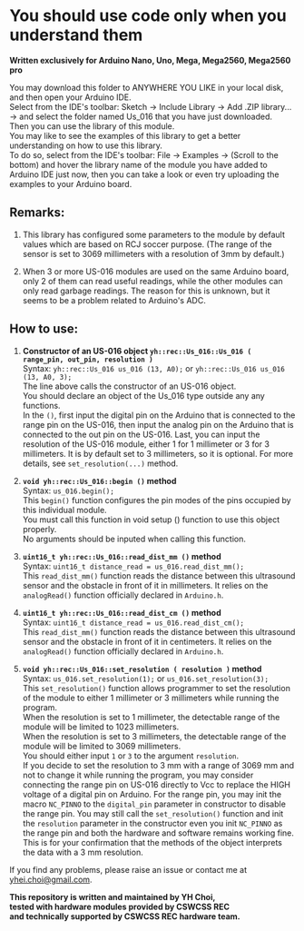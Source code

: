 # You should use code only when you understand them  
  
**Written exclusively for Arduino Nano, Uno, Mega, Mega2560, Mega2560 pro**  
  
You may download this folder to ANYWHERE YOU LIKE in your local disk, and then open your Arduino IDE.  
Select from the IDE's toolbar: Sketch -> Include Library -> Add .ZIP library... -> and select the folder named Us_016 that you have just downloaded.  
Then you can use the library of this module.  
You may like to see the examples of this library to get a better understanding on how to use this library.  
To do so, select from the IDE's toolbar: File -> Examples -> (Scroll to the bottom) and hover the library name of the module you have added to Arduino IDE just now, then you can take a look or even try uploading the examples to your Arduino board.
  
## Remarks:  
1. This library has configured some parameters to the module by default values which are based on RCJ soccer purpose.
    (The range of the sensor is set to 3069 millimeters with a resolution of 3mm by default.)  
<!--2. This library provides a fast type and a normal type of the class for the module, which the fast type does not store the readings of the sensor to member variables, while the normal type stores the readings of the sensor to member variables, and allows the programmer to read them without updating the sensors again.  -->
2. When 3 or more US-016 modules are used on the same Arduino board, only 2 of them can read useful readings, while the other modules can only read garbage readings. The reason for this is unknown, but it seems to be a problem related to Arduino's ADC.  
  
## How to use:  
1. **Constructor of an US-016 object ` yh::rec::Us_016::Us_016 ( range_pin, out_pin, resolution ) `**  
Syntax: `yh::rec::Us_016 us_016 (13, A0);` or `yh::rec::Us_016 us_016 (13, A0, 3);`  
The line above calls the constructor of an US-016 object.  
You should declare an object of the Us_016 type outside any any functions.  
In the `()`, first input the digital pin on the Arduino that is connected to the range pin on the US-016, then input the analog pin on the Arduino that is connected to the out pin on the US-016. Last, you can input the resolution of the US-016 module, either 1 for 1 millimeter or 3 for 3 millimeters. It is by default set to 3 millimeters, so it is optional. For more details, see `set_resolution(...)` method.  
  
2. **`void yh::rec::Us_016::begin ()` method**  
Syntax: `us_016.begin();`  
This `begin()` function configures the pin modes of the pins occupied by this individual module.  
You must call this function in void setup () function to use this object properly.  
No arguments should be inputed when calling this function.  
  
3. **`uint16_t yh::rec::Us_016::read_dist_mm ()` method**  
Syntax: `uint16_t distance_read = us_016.read_dist_mm();`  
This `read_dist_mm()` function reads the distance between this ultrasound sensor and the obstacle in front of it in millimeters. It relies on the `analogRead()` function officially declared in `Arduino.h`.  
  
4. **`uint16_t yh::rec::Us_016::read_dist_cm ()` method**  
Syntax: `uint16_t distance_read = us_016.read_dist_cm();`  
This `read_dist_mm()` function reads the distance between this ultrasound sensor and the obstacle in front of it in centimeters. It relies on the `analogRead()` function officially declared in `Arduino.h`.  
<!--
5. `uint16_t yh::rec::Us_016::get_previous_dist_mm ()` **method**  
Syntax: `uint16_t distance_read = us_016.get_previous_dist_mm();`  
This `read_dist_mm()` function gets the previous distance read between this ultrasound sensor and the obstacle in front of it in millimeters.  
  
6. `uint16_t yh::rec::Us_016::get_previous_dist_cm ()` **method**  
Syntax: `uint16_t distance_read = us_016.get_previous_dist_cm();`  
This `read_dist_mm()` function gets the previous distance read between this ultrasound sensor and the obstacle in front of it in centimeters.  
-->  
5. **`void yh::rec::Us_016::set_resolution ( resolution )` method**  
Syntax: `us_016.set_resolution(1);` or `us_016.set_resolution(3);`  
This `set_resolution()` function allows programmer to set the resolution of the module to either 1 millimeter or 3 millimeters while running the program.  
When the resolution is set to 1 millimeter, the detectable range of the module will be limited to 1023 millimeters.  
When the resolution is set to 3 millimeters, the detectable range of the module will be limited to 3069 millimeters.  
You should either input `1` or `3` to the argument `resolution`.  
If you decide to set the resolution to 3 mm with a range of 3069 mm and not to change it while running the program, you may consider connecting the range pin on US-016 directly to Vcc to replace the HIGH voltage of a digital pin on Arduino. For the range pin, you may init the macro `NC_PINNO` to the `digital_pin` parameter in constructor to disable the range pin. You may still call the `set_resolution()` function and init the `resolution` parameter in the constructor even you init `NC_PINNO` as the range pin and both the hardware and software remains working fine. This is for your confirmation that the methods of the object interprets the data with a 3 mm resolution.  
  
If you find any problems, please raise an issue or contact me at yhei.choi@gmail.com.  
  
**This repository is written and maintained by YH Choi,**  
**tested with hardware modules provided by CSWCSS REC**  
**and technically supported by CSWCSS REC hardware team.**